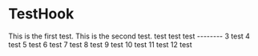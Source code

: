 # TestHook

This is the first test.
This is the second test. test test test --------
3 test
4 test
5 test
6 test
7 test
8 test
9 test
10 test
11 test
12 test
